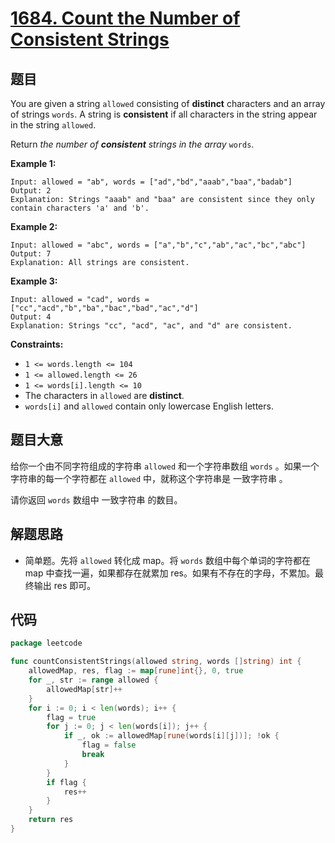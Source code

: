 # [1684. Count the Number of Consistent Strings](https://leetcode.com/problems/count-the-number-of-consistent-strings/)


## 题目

You are given a string `allowed` consisting of **distinct** characters and an array of strings `words`. A string is **consistent** if all characters in the string appear in the string `allowed`.

Return *the number of **consistent** strings in the array* `words`.

**Example 1:**

```
Input: allowed = "ab", words = ["ad","bd","aaab","baa","badab"]
Output: 2
Explanation: Strings "aaab" and "baa" are consistent since they only contain characters 'a' and 'b'.

```

**Example 2:**

```
Input: allowed = "abc", words = ["a","b","c","ab","ac","bc","abc"]
Output: 7
Explanation: All strings are consistent.

```

**Example 3:**

```
Input: allowed = "cad", words = ["cc","acd","b","ba","bac","bad","ac","d"]
Output: 4
Explanation: Strings "cc", "acd", "ac", and "d" are consistent.

```

**Constraints:**

- `1 <= words.length <= 104`
- `1 <= allowed.length <= 26`
- `1 <= words[i].length <= 10`
- The characters in `allowed` are **distinct**.
- `words[i]` and `allowed` contain only lowercase English letters.

## 题目大意

给你一个由不同字符组成的字符串 `allowed` 和一个字符串数组 `words` 。如果一个字符串的每一个字符都在 `allowed` 中，就称这个字符串是 一致字符串 。

请你返回 `words` 数组中 一致字符串 的数目。

## 解题思路

- 简单题。先将 `allowed` 转化成 map。将 `words` 数组中每个单词的字符都在 map 中查找一遍，如果都存在就累加 res。如果有不存在的字母，不累加。最终输出 res 即可。

## 代码

```go
package leetcode

func countConsistentStrings(allowed string, words []string) int {
    allowedMap, res, flag := map[rune]int{}, 0, true
    for _, str := range allowed {
        allowedMap[str]++
    }
    for i := 0; i < len(words); i++ {
        flag = true
        for j := 0; j < len(words[i]); j++ {
            if _, ok := allowedMap[rune(words[i][j])]; !ok {
                flag = false
                break
            }
        }
        if flag {
            res++
        }
    }
    return res
}
```